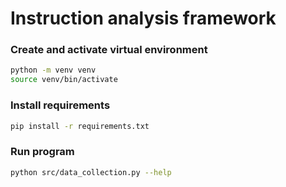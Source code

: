 # Instruction analysis framework

### Create and activate virtual environment
```bash
python -m venv venv
source venv/bin/activate
```

### Install requirements

```bash
pip install -r requirements.txt
```

### Run program

```bash
python src/data_collection.py --help
```
